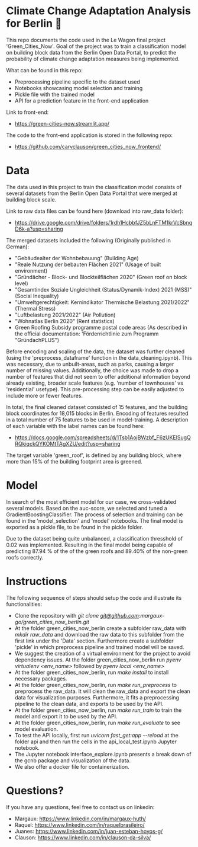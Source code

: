 # Climate Change Adaptation Analysis for Berlin 🌳
This repo documents the code used in the Le Wagon final project 'Green_Cities_Now'. Goal of the project was to
train a classification model on building block data from the Berlin Open Data Portal, to predict the probability
of climate change adaptation measures being implemented.

What can be found in this repo:
- Preprocessing pipeline specific to the dataset used
- Notebooks showcasing model selection and training
- Pickle file with the trained model
- API for a prediction feature in the front-end application

Link to front-end:
- https://green-cities-now.streamlit.app/

The code to the front-end application is stored in the following repo:
- https://github.com/carvclauson/green_cities_now_frontend/


# Data
The data used in this project to train the classification model consists of several datasets
from the Berlin Open Data Portal that were merged at building block scale.

Link to raw data files can be found here (download into raw_data folder):
- https://drive.google.com/drive/folders/1rdh1HcbbfJZ5bLnFTM1krVcSbnqD6k-a?usp=sharing

The merged datasets included the following (Originally published in German):
- "Gebäudealter der Wohnbebauung" (Building Age)
- "Reale Nutzung der bebauten Flächen 2021" (Usage of built environment)
- "Gründächer - Block- und Blockteilflächen 2020" (Green roof on block level)
- "Gesamtindex Soziale Ungleichheit (Status/Dynamik-Index) 2021 (MSS)" (Social Inequality)
- "Umweltgerechtigkeit: Kernindikator Thermische Belastung 2021/2022" (Thermal Stress)
- "Luftbelastung 2021/2022" (Air Pollution)
- "Wohnatlas Berlin 2020" (Rent statistics)
- Green Roofing Subsidy programme postal code areas (As described in the official documentation: 'Förderrichtlinie zum Programm "GründachPLUS")

Before encoding and scaling of the data, the dataset was further cleaned (using the 'preprocess_dataframe' function in the data_cleaning.ipynb). This was necessary, due to unbuilt-areas, such as parks, causing a larger number of missing values. Additionally, the choice was made to drop a number of features that did not seem to offer additional information beyond already existing, broader scale features (e.g. 'number of townhouses' vs 'residential' usetype). This pre-processing step can be easily adjusted to include more or fewer features.

In total, the final cleaned dataset consisted of 15 features, and the building block coordinates for 18,015 blocks in Berlin. Encoding of features resulted in a total number of 75 features to be used in model-training. A description of each variable with the label names can be found here:
- https://docs.google.com/spreadsheets/d/1Tsb1AojBWzbf_F6zUKElSugQRQkiqckQYKOMtTAgXZU/edit?usp=sharing

The target variable 'green_roof', is defined by any building block, where more than 15% of the building footprint area is greened.

# Model
In search of the most efficient model for our case, we cross-validated several models. Based on the auc-score, we selected and tuned a GradientBoostingClassifier. The process of selection and training can be found in the 'model_selection' and 'model' notebooks. The final model is exported as a pickle file, to be found in the pickle folder.

Due to the dataset being quite unbalanced, a classification thresshold of 0.02 was implemented. Resulting in the final model being capable of predicting 87.94 % of the of the green roofs and 89.40% of the non-green roofs correctly.

# Instructions
The following sequence of steps should setup the code and illustrate its functionalities:
- Clone the repository with *git clone git@github.com:margaux-go/green_cities_now_berlin.git*
- At the folder green_cities_now_berlin create a subfolder raw_data with *mkdir raw_data* and download the raw data to this subfolder from the first link under the 'Data' section. Furthermore create a subfolder 'pickle' in which preprocess pipeline and trained model will be saved.
- We suggest the creation of a virtual environment for the project to avoid dependency issues. At the folder green_cities_now_berlin
run *pyenv virtualenv <env_name>* followed by *pyenv local <env_name>*
- At the folder green_cities_now_berlin, run *make install* to install necessary packages.
- At the folder green_cities_now_berlin, run *make run_preprocess* to preprocess the raw_data. It will clean the raw_data
and export the clean data for visualization purposes. Furthermore, it fits a preprocessing pipeline to the clean data,
and exports to be used by the API.
- At the folder green_cities_now_berlin, run *make run_train* to train the model and export it to be used by the API.
- At the folder green_cities_now_berlin, run *make run_evaluate* to see model evaluation.
- To test the API locally, first run *uvicorn fast_get:app --reload* at the folder api and then run the cells in the api_local_test.ipynb Jupyter notebook.
- The Jupyter notebook interface_explore.ipynb presents a break down of the gcnb package and visualization of the data.
- We also offer a docker file for containerization.

# Questions?

If you have any questions, feel free to contact us on linkedin:
- Margaux: https://www.linkedin.com/in/margaux-huth/
- Raquel: https://www.linkedin.com/in/raquelbrasileiro/
- Juanes: https://www.linkedin.com/in/juan-esteban-hoyos-g/
- Clauson: https://www.linkedin.com/in/clauson-da-silva/

